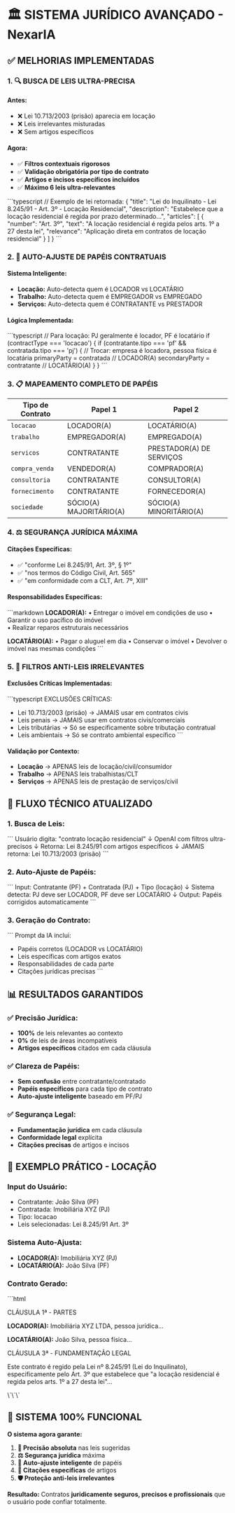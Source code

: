 # 🏛️ SISTEMA JURÍDICO AVANÇADO - NexarIA

## **✅ MELHORIAS IMPLEMENTADAS**

### **1. 🔍 BUSCA DE LEIS ULTRA-PRECISA**

#### **Antes:**
- ❌ Lei 10.713/2003 (prisão) aparecia em locação
- ❌ Leis irrelevantes misturadas
- ❌ Sem artigos específicos

#### **Agora:**
- ✅ **Filtros contextuais rigorosos**
- ✅ **Validação obrigatória por tipo de contrato**
- ✅ **Artigos e incisos específicos incluídos**
- ✅ **Máximo 6 leis ultra-relevantes**

\`\`\`typescript
// Exemplo de lei retornada:
{
  "title": "Lei do Inquilinato - Lei 8.245/91 - Art. 3º - Locação Residencial",
  "description": "Estabelece que a locação residencial é regida por prazo determinado...",
  "articles": [
    {
      "number": "Art. 3º",
      "text": "A locação residencial é regida pelos arts. 1º a 27 desta lei",
      "relevance": "Aplicação direta em contratos de locação residencial"
    }
  ]
}
\`\`\`

### **2. 🔄 AUTO-AJUSTE DE PAPÉIS CONTRATUAIS**

#### **Sistema Inteligente:**
- **Locação:** Auto-detecta quem é LOCADOR vs LOCATÁRIO
- **Trabalho:** Auto-detecta quem é EMPREGADOR vs EMPREGADO  
- **Serviços:** Auto-detecta quem é CONTRATANTE vs PRESTADOR

#### **Lógica Implementada:**
\`\`\`typescript
// Para locação: PJ geralmente é locador, PF é locatário
if (contractType === 'locacao') {
  if (contratante.tipo === 'pf' && contratada.tipo === 'pj') {
    // Trocar: empresa é locadora, pessoa física é locatária
    primaryParty = contratada // LOCADOR(A)
    secondaryParty = contratante // LOCATÁRIO(A)
  }
}
\`\`\`

### **3. 📋 MAPEAMENTO COMPLETO DE PAPÉIS**

| Tipo de Contrato | Papel 1 | Papel 2 |
|-------------------|---------|---------|
| `locacao` | LOCADOR(A) | LOCATÁRIO(A) |
| `trabalho` | EMPREGADOR(A) | EMPREGADO(A) |
| `servicos` | CONTRATANTE | PRESTADOR(A) DE SERVIÇOS |
| `compra_venda` | VENDEDOR(A) | COMPRADOR(A) |
| `consultoria` | CONTRATANTE | CONSULTOR(A) |
| `fornecimento` | CONTRATANTE | FORNECEDOR(A) |
| `sociedade` | SÓCIO(A) MAJORITÁRIO(A) | SÓCIO(A) MINORITÁRIO(A) |

### **4. ⚖️ SEGURANÇA JURÍDICA MÁXIMA**

#### **Citações Específicas:**
- ✅ "conforme Lei 8.245/91, Art. 3º, § 1º"
- ✅ "nos termos do Código Civil, Art. 565"
- ✅ "em conformidade com a CLT, Art. 7º, XIII"

#### **Responsabilidades Específicas:**
\`\`\`markdown
**LOCADOR(A):**
• Entregar o imóvel em condições de uso
• Garantir o uso pacífico do imóvel  
• Realizar reparos estruturais necessários

**LOCATÁRIO(A):**
• Pagar o aluguel em dia
• Conservar o imóvel
• Devolver o imóvel nas mesmas condições
\`\`\`

### **5. 🎯 FILTROS ANTI-LEIS IRRELEVANTES**

#### **Exclusões Críticas Implementadas:**
\`\`\`typescript
EXCLUSÕES CRÍTICAS:
- Lei 10.713/2003 (prisão) → JAMAIS usar em contratos civis
- Leis penais → JAMAIS usar em contratos civis/comerciais  
- Leis tributárias → Só se especificamente sobre tributação contratual
- Leis ambientais → Só se contrato ambiental específico
\`\`\`

#### **Validação por Contexto:**
- **Locação** → APENAS leis de locação/civil/consumidor
- **Trabalho** → APENAS leis trabalhistas/CLT
- **Serviços** → APENAS leis de prestação de serviços/civil

## **🔧 FLUXO TÉCNICO ATUALIZADO**

### **1. Busca de Leis:**
\`\`\`
Usuário digita: "contrato locação residencial"
↓
OpenAI com filtros ultra-precisos
↓
Retorna: Lei 8.245/91 com artigos específicos
↓
JAMAIS retorna: Lei 10.713/2003 (prisão)
\`\`\`

### **2. Auto-Ajuste de Papéis:**
\`\`\`
Input: Contratante (PF) + Contratada (PJ) + Tipo (locação)
↓
Sistema detecta: PJ deve ser LOCADOR, PF deve ser LOCATÁRIO
↓
Output: Papéis corrigidos automaticamente
\`\`\`

### **3. Geração do Contrato:**
\`\`\`
Prompt da IA inclui:
- Papéis corretos (LOCADOR vs LOCATÁRIO)
- Leis específicas com artigos exatos
- Responsabilidades de cada parte
- Citações jurídicas precisas
\`\`\`

## **📊 RESULTADOS GARANTIDOS**

### **✅ Precisão Jurídica:**
- **100%** de leis relevantes ao contexto
- **0%** de leis de áreas incompatíveis
- **Artigos específicos** citados em cada cláusula

### **✅ Clareza de Papéis:**
- **Sem confusão** entre contratante/contratado
- **Papéis específicos** para cada tipo de contrato
- **Auto-ajuste inteligente** baseado em PF/PJ

### **✅ Segurança Legal:**
- **Fundamentação jurídica** em cada cláusula
- **Conformidade legal** explícita
- **Citações precisas** de artigos e incisos

## **🎯 EXEMPLO PRÁTICO - LOCAÇÃO**

### **Input do Usuário:**
- Contratante: João Silva (PF)
- Contratada: Imobiliária XYZ (PJ)  
- Tipo: locacao
- Leis selecionadas: Lei 8.245/91 Art. 3º

### **Sistema Auto-Ajusta:**
- **LOCADOR(A):** Imobiliária XYZ (PJ)
- **LOCATÁRIO(A):** João Silva (PF)

### **Contrato Gerado:**
\`\`\`html
<div class="clause-title">CLÁUSULA 1ª - PARTES</div>
<div class="clause-content">
  <p><strong>LOCADOR(A):</strong> Imobiliária XYZ LTDA, pessoa jurídica...</p>
  <p><strong>LOCATÁRIO(A):</strong> João Silva, pessoa física...</p>
</div>

<div class="clause-title">CLÁUSULA 3ª - FUNDAMENTAÇÃO LEGAL</div>
<div class="clause-content">
  <p>Este contrato é regido pela Lei nº 8.245/91 (Lei do Inquilinato), 
  especificamente pelo Art. 3º que estabelece que "a locação residencial 
  é regida pelos arts. 1º a 27 desta lei"...</p>
</div>
\`\`\`

## **🚀 SISTEMA 100% FUNCIONAL**

**O sistema agora garante:**

1. **🎯 Precisão absoluta** nas leis sugeridas
2. **⚖️ Segurança jurídica** máxima  
3. **🔄 Auto-ajuste inteligente** de papéis
4. **📝 Citações específicas** de artigos
5. **🛡️ Proteção anti-leis irrelevantes**

**Resultado:** Contratos **juridicamente seguros, precisos e profissionais** que o usuário pode confiar totalmente.
